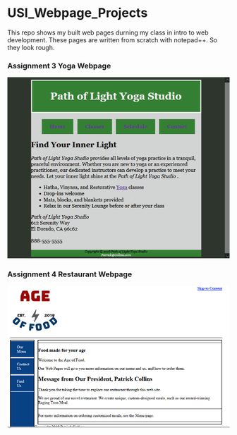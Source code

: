 # USI_Webpage_Projects
This repo shows my built web pages durning my class in intro to web development. These pages are written from scratch with notepad++. So they look rough.

### Assignment 3 Yoga Webpage
![](./SimpleYogaWebsiteGIF.gif)

### Assignment 4 Restaurant Webpage
![](./SimpleRestaurantWebsiteGIF.gif)
